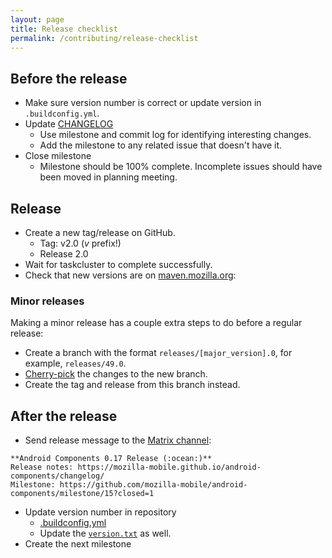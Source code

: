 ```yaml
---
layout: page
title: Release checklist
permalink: /contributing/release-checklist
---
```


## Before the release

- Make sure version number is correct or update version in `.buildconfig.yml`.
- Update [CHANGELOG](https://github.com/mozilla-mobile/android-components/blob/master/docs/changelog.md)
  - Use milestone and commit log for identifying interesting changes.
  - Add the milestone to any related issue that doesn't have it.
- Close milestone
  - Milestone should be 100% complete. Incomplete issues should have been moved in planning meeting.

## Release

- Create a new tag/release on GitHub.
  - Tag: v2.0 (_v_ prefix!)
  - Release 2.0
- Wait for taskcluster to complete successfully.
- Check that new versions are on [maven.mozilla.org](https://maven.mozilla.org/?prefix=maven2/org/mozilla/components/):

### Minor releases

Making a minor release has a couple extra steps to do before a regular release:

- Create a branch with the format `releases/[major_version].0`, for example, `releases/49.0`.
- [Cherry-pick](https://git-scm.com/docs/git-cherry-pick) the changes to the new branch.
- Create the tag and release from this branch instead.

## After the release

- Send release message to the [Matrix channel](https://chat.mozilla.org/#/room/#android-components:mozilla.org):
```
**Android Components 0.17 Release (:ocean:)**
Release notes: https://mozilla-mobile.github.io/android-components/changelog/
Milestone: https://github.com/mozilla-mobile/android-components/milestone/15?closed=1
```
- Update version number in repository
  - [.buildconfig.yml](https://github.com/mozilla-mobile/android-components/blob/master/.buildconfig.yml#L1)
  - Update the [`version.txt`](https://github.com/mozilla-mobile/android-components/blob/master/version.txt) as well.
- Create the next milestone
